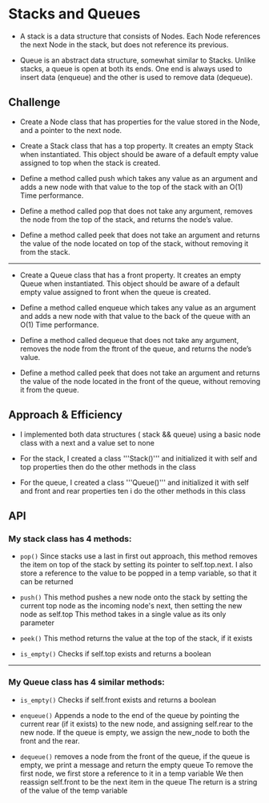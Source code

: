 # Stacks and Queues
* A stack is a data structure that consists of Nodes. Each Node references the next Node in the stack, but does not reference its previous.

* Queue is an abstract data structure, somewhat similar to Stacks. Unlike stacks, a queue is open at both its ends. One end is always used to insert data (enqueue) and the other is used to remove data (dequeue).

## Challenge

* Create a Node class that has properties for the value stored in the Node, and a pointer to the next node.

* Create a Stack class that has a top property. It creates an empty Stack when instantiated. This object should be aware of a default empty value assigned to top when the stack is created.

* Define a method called push which takes any value as an argument and adds a new node with that value to the top of the stack with an O(1) Time performance.

* Define a method called pop that does not take any argument, removes the node from the top of the stack, and returns the node’s value.

* Define a method called peek that does not take an argument and returns the value of the node located on top of the stack, without removing it from the stack.
------------------------------------------------------------------
* Create a Queue class that has a front property. It creates an empty Queue when instantiated. This object should be aware of a default empty value assigned to front when the queue is created.

* Define a method called enqueue which takes any value as an argument and adds a new node with that value to the back of the queue with an O(1) Time performance.

* Define a method called dequeue that does not take any argument, removes the node from the ftront of the queue, and returns the node’s value.

* Define a method called peek that does not take an argument and returns the value of the node located in the front of the queue, without removing it from the queue.


## Approach & Efficiency


* I implemented both data structures ( stack && queue) using a basic node class with a next and a value set to none 

* For the stack, I created a class '''Stack()''' and initialized it with self and top  properties then do the other methods in the class

* For the queue, I created a class '''Queue()''' and initialized it with self and front and rear  properties ten i do the other methods in this class

## API

### My stack class has 4 methods:

* `pop()` Since stacks use a last in first out approach, this method removes the item on top of the stack by setting its pointer to self.top.next. I also store a reference to the value to be popped in a temp variable, so that it can be returned

* `push()` This method pushes a new node onto the stack by setting the current top node as the incoming node's next, then setting the new node as self.top This method takes in a single value as its only parameter

* `peek()` This method returns the value at the top of the stack, if it exists

* `is_empty()` Checks if self.top exists and returns a boolean

---------------------------------------------------------------------------------------------------

### My Queue class has 4 similar methods:

* `is_empty()` Checks if self.front exists and returns a boolean

* `enqueue()` Appends a node to the end of the queue by pointing the current rear (if it exists) to the new node, and assigning self.rear to the new node. If the queue is empty, we assign the new_node to both the front and the rear.

* `dequeue()` removes a node from the front of the queue, if the queue is empty, we print a message and return the empty queue To remove the first node, we first store a reference to it in a temp variable We then reassign self.front to be the next item in the queue The return is a string of the value of the temp variable




















